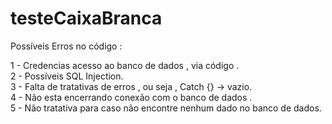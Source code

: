 # testeCaixaBranca

Possíveis Erros no código :<br />

1 - Credencias acesso ao banco de dados , via código .<br />
2 - Possíveis SQL Injection.<br />
3 - Falta de tratativas de erros , ou seja , Catch {} -> vazio.<br />
4 - Não esta encerrando conexão com o banco de dados .<br />
5 - Não tratativa para caso não encontre nenhum dado no banco de dados.<br />
